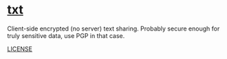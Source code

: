 # [txt](https://prolesoft.github.io/txt)

Client-side encrypted (no server) text sharing. Probably secure enough for truly
sensitive data, use PGP in that case.

[LICENSE](./LICENSE.md)
